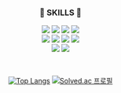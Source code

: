<div align="center">
<h3 align="center">🚀 SKILLS 🚀</h3>
<p align="center">
<a href="" target="_blank"><img src="https://img.shields.io/badge/JAVA-007396?style=for-the-badge&logo=JAVA&logoColor=white"/></a>
<a href="" target="_blank"><img src="https://img.shields.io/badge/Spring Boot-6DB33F?style=for-the-badge&logo=Spring Boot&logoColor=white"/></a>
<a href="" target="_blank"><img src="https://img.shields.io/badge/Spring Data JPA-BFAF7E?style=for-the-badge&logo=Hibernate&logoColor=white"/></a>
<a href="" target="_blank"><img src="https://img.shields.io/badge/MyBatis-555555?style=for-the-badge&logo=MyBatis&logoColor=white"/></a>
<br>
<a href="" target="_blank"><img src="https://img.shields.io/badge/JavaScript-F7DF1E?style=for-the-badge&logo=JavaScript&logoColor=white"/></a>
<a href="" target="_blank"><img src="https://img.shields.io/badge/React-61DAFB?style=for-the-badge&logo=React&logoColor=white"/></a>
<a href="" target="_blank"><img src="https://img.shields.io/badge/Redux-764ABC?style=for-the-badge&logo=Redux&logoColor=white"/></a>
<a href="" target="_blank"><img src="https://img.shields.io/badge/Axios-5A29E4?style=for-the-badge&logo=Axios&logoColor=white"/></a>
<br>
<a href="" target="_blank"><img src="https://img.shields.io/badge/Amazon EC2-FF9900?style=for-the-badge&logo=Amazon EC2&logoColor=white"/></a>
<a href="" target="_blank"><img src="https://img.shields.io/badge/MySQL-4479A1?style=for-the-badge&logo=MySQL&logoColor=white"/></a>
</p>


<br>
<!--![header](https://capsule-render.vercel.app/api?type=waving&color=auto&height=300&section=header&text=Welcome!%20김현지&fontSize=90)-->

<!--[![Top Langs](https://github-readme-stats.vercel.app/api/top-langs/?username=local-kim)](https://github.com/local-kim/github-readme-stats)-->

[![Top Langs](https://github-readme-stats.vercel.app/api/top-langs/?username=local-kim&layout=compact)](https://github.com/local-kim/github-readme-stats)
[![Solved.ac
프로필](http://mazassumnida.wtf/api/v2/generate_badge?boj=pepp3r)](https://solved.ac/pepp3r)

</div>
